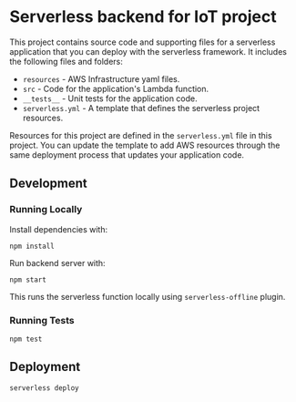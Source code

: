 # Serverless backend for IoT project

This project contains source code and supporting files for a serverless application that you can deploy with the serverless framework. It includes the following files and folders:

- `resources` - AWS Infrastructure yaml files.
- `src` - Code for the application's Lambda function.
- `__tests__` - Unit tests for the application code. 
- `serverless.yml` - A template that defines the serverless project resources.

Resources for this project are defined in the `serverless.yml` file in this project. You can update the template to add AWS resources through the same deployment process that updates your application code.


## Development

### Running Locally

Install dependencies with:

```
npm install
```

Run backend server with:

```
npm start
```

This runs the serverless function locally using `serverless-offline` plugin.

### Running Tests
```
npm test
```


## Deployment

```
serverless deploy
```
